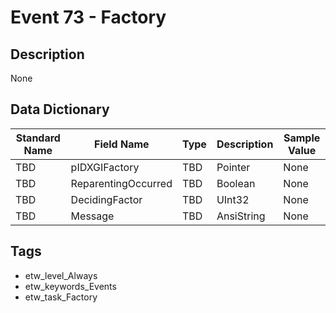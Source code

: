 # Event 73 - Factory

## Description
None

## Data Dictionary
|Standard Name|Field Name|Type|Description|Sample Value|
|---|---|---|---|---|
|TBD|pIDXGIFactory|TBD|Pointer|None|None|
|TBD|ReparentingOccurred|TBD|Boolean|None|None|
|TBD|DecidingFactor|TBD|UInt32|None|None|
|TBD|Message|TBD|AnsiString|None|None|

## Tags
* etw_level_Always
* etw_keywords_Events
* etw_task_Factory